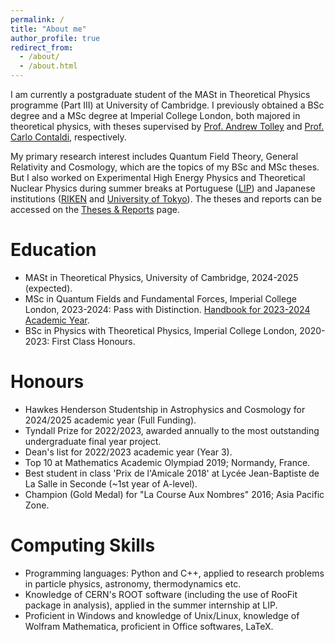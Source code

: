```yaml
---
permalink: /
title: "About me"
author_profile: true
redirect_from: 
  - /about/
  - /about.html
---
```


I am currently a postgraduate student of the MASt in Theoretical Physics programme (Part III) at University of Cambridge. I previously obtained a BSc degree and a MSc degree at Imperial College London, both majored in theoretical physics, with theses supervised by [Prof. Andrew Tolley](https://profiles.imperial.ac.uk/a.tolley) and [Prof. Carlo Contaldi](https://profiles.imperial.ac.uk/c.contaldi), respectively.

My primary research interest includes Quantum Field Theory, General Relativity and Cosmology, which are the topics of my BSc and MSc theses. But I also worked on Experimental High Energy Physics and Theoretical Nuclear Physics during summer breaks at Portuguese ([LIP](https://lip.pt/?section=about&page=presentation&lang=en)) and Japanese institutions ([RIKEN](https://www.riken.jp/en/) and [University of Tokyo](https://www.u-tokyo.ac.jp/en/)). The theses and reports can be accessed on the [Theses & Reports](https://jeanyunqiluo.github.io//cv/) page.

Education
======
* MASt in Theoretical Physics, University of Cambridge, 2024-2025 (expected).
* MSc in Quantum Fields and Fundamental Forces, Imperial College London, 2023-2024: Pass with Distinction. [Handbook for 2023-2024 Academic Year](../files/QFFFhandbook23to24.pdf).
* BSc in Physics with Theoretical Physics, Imperial College London, 2020-2023: First Class Honours.

Honours
======
* Hawkes Henderson Studentship in Astrophysics and Cosmology for 2024/2025 academic year (Full Funding).
* Tyndall Prize for 2022/2023, awarded annually to the most outstanding undergraduate final year project.
* Dean's list for 2022/2023 academic year (Year 3).
* Top 10 at Mathematics Academic Olympiad 2019; Normandy, France.
* Best student in class 'Prix de l'Amicale 2018' at Lycée Jean-Baptiste de La Salle in Seconde (~1st year of A-level).
* Champion (Gold Medal) for "La Course Aux Nombres" 2016; Asia Pacific Zone.

Computing Skills
======
* Programming languages: Python and C++, applied to research problems in particle physics, astronomy, thermodynamics etc.
* Knowledge of CERN's ROOT software (including the use of RooFit package in analysis), applied in the summer internship at LIP.
* Proficient in Windows and knowledge of Unix/Linux, knowledge of Wolfram Mathematica, proficient in Office softwares, LaTeX.
